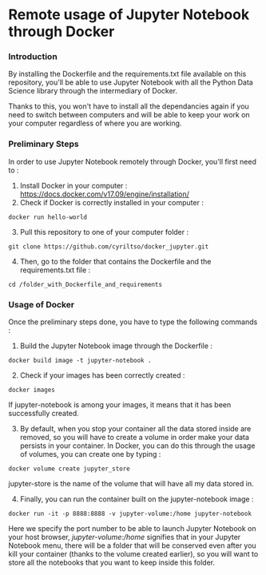 # Remote usage of Jupyter Notebook through Docker

### Introduction

By installing the Dockerfile and the requirements.txt file available on this repository, you'll be able to use Jupyter Notebook with
all the Python Data Science library through the intermediary of Docker.

Thanks to this, you won't have to install all the dependancies again if you need to switch between computers and will be able to
keep your work on your computer regardless of where you are working.


### Preliminary Steps

In order to use Jupyter Notebook remotely through Docker, you'll first need to :
1. Install Docker in your computer : https://docs.docker.com/v17.09/engine/installation/
2. Check if Docker is correctly installed in your computer :
```
docker run hello-world
```
3. Pull this repository to one of your computer folder : 
```
git clone https://github.com/cyriltso/docker_jupyter.git
```
4. Then, go to the folder that contains the Dockerfile and the requirements.txt file :
```
cd /folder_with_Dockerfile_and_requirements
```

### Usage of Docker

Once the preliminary steps done, you have to type the following commands :
1. Build the Jupyter Notebook image through the Dockerfile :
```
docker build image -t jupyter-notebook .
```
2. Check if your images has been correctly created :
```
docker images
```
If jupyter-notebook is among your images, it means that it has been successfully created.

3. By default, when you stop your container all the data stored inside are removed, so you will have to create a volume in order 
make your data persists in your container. In Docker, you can do this through the usage of volumes, you can create one by typing :
```
docker volume create jupyter_store
```
jupyter-store is the name of the volume that will have all my data stored in.

4. Finally, you can run the container built on the jupyter-notebook image :
```
docker run -it -p 8888:8888 -v jupyter-volume:/home jupyter-notebook
```
Here we specify the port number to be able to launch Jupyter Notebook on your host browser, *jupyter-volume:/home* signifies that in
your Jupyter Notebook menu, there will be a folder that will be conserved even after you kill your container (thanks to the volume created earlier), so you will want to store
all the notebooks that you want to keep inside this folder.
